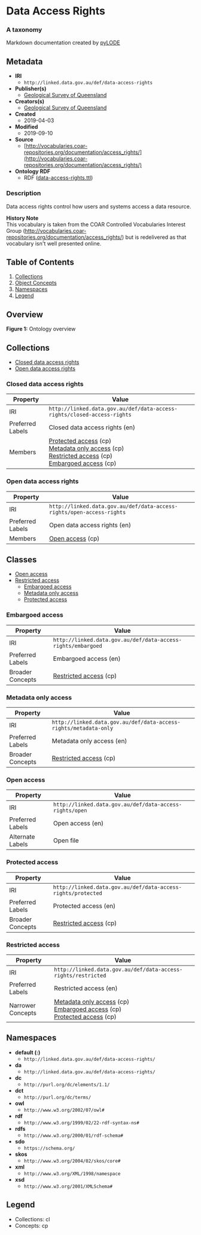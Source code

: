 # Data Access Rights
### A taxonomy

Markdown documentation created by [pyLODE](http://github.com/rdflib/pyLODE)

## Metadata
* **IRI**
  * `http://linked.data.gov.au/def/data-access-rights`
* **Publisher(s)**
  * [Geological Survey of Queensland](http://linked.data.gov.au/org/gsq)
* **Creators(s)**
  * [Geological Survey of Queensland](http://linked.data.gov.au/org/gsq)
* **Created**
  * 2019-04-03
* **Modified**
  * 2019-09-10
* **Source**
  * [http://vocabularies.coar-repositories.org/documentation/access_rights/](http://vocabularies.coar-repositories.org/documentation/access_rights/)
* **Ontology RDF**
  * RDF ([data-access-rights.ttl](turtle))
### Description
<p>Data access rights control how users and systems access a data resource.</p>

**History Note**  
This vocabulary is taken from the COAR Controlled Vocabularies Interest Group (http://vocabularies.coar-repositories.org/documentation/access_rights/) but is redelivered as that vocabulary isn't well presented online.

## Table of Contents
1. [Collections](#collections)
1. [Object Concepts](#concepts)
1. [Namespaces](#namespaces)
1. [Legend](#legend)


## Overview

**Figure 1:** Ontology overview
## Collections
* [Closed data access rights](#Closeddataaccessrights)
* [Open data access rights](#Opendataaccessrights)
### Closed data access rights
Property | Value
--- | ---
IRI | `http://linked.data.gov.au/def/data-access-rights/closed-access-rights`
Preferred Labels |Closed data access rights (en)<br />
Members |[Protected access](Protectedaccess) (cp)<br />[Metadata only access](Metadataonlyaccess) (cp)<br />[Restricted access](Restrictedaccess) (cp)<br />[Embargoed access](Embargoedaccess) (cp)<br />

### Open data access rights
Property | Value
--- | ---
IRI | `http://linked.data.gov.au/def/data-access-rights/open-access-rights`
Preferred Labels |Open data access rights (en)<br />
Members |[Open access](Openaccess) (cp)<br />

## Classes
* [Open access](http://linked.data.gov.au/def/data-access-rights/open)
* [Restricted access](http://linked.data.gov.au/def/data-access-rights/restricted)
	* [Embargoed access](http://linked.data.gov.au/def/data-access-rights/embargoed)
	* [Metadata only access](http://linked.data.gov.au/def/data-access-rights/metadata-only)
	* [Protected access](http://linked.data.gov.au/def/data-access-rights/protected)

### Embargoed access
Property | Value
--- | ---
IRI | `http://linked.data.gov.au/def/data-access-rights/embargoed`
Preferred Labels |Embargoed access (en)<br />
Broader Concepts |[Restricted access](Restrictedaccess) (cp)<br />
### Metadata only access
Property | Value
--- | ---
IRI | `http://linked.data.gov.au/def/data-access-rights/metadata-only`
Preferred Labels |Metadata only access (en)<br />
Broader Concepts |[Restricted access](Restrictedaccess) (cp)<br />
### Open access
Property | Value
--- | ---
IRI | `http://linked.data.gov.au/def/data-access-rights/open`
Preferred Labels |Open access (en)<br />
Alternate Labels |Open file<br />
### Protected access
Property | Value
--- | ---
IRI | `http://linked.data.gov.au/def/data-access-rights/protected`
Preferred Labels |Protected access (en)<br />
Broader Concepts |[Restricted access](Restrictedaccess) (cp)<br />
### Restricted access
Property | Value
--- | ---
IRI | `http://linked.data.gov.au/def/data-access-rights/restricted`
Preferred Labels |Restricted access (en)<br />
Narrower Concepts |[Metadata only access](Metadataonlyaccess) (cp)<br />[Embargoed access](Embargoedaccess) (cp)<br />[Protected access](Protectedaccess) (cp)<br />

## Namespaces
* **default (:)**
  * `http://linked.data.gov.au/def/data-access-rights/`
* **da**
  * `http://linked.data.gov.au/def/data-access-rights/`
* **dc**
  * `http://purl.org/dc/elements/1.1/`
* **dct**
  * `http://purl.org/dc/terms/`
* **owl**
  * `http://www.w3.org/2002/07/owl#`
* **rdf**
  * `http://www.w3.org/1999/02/22-rdf-syntax-ns#`
* **rdfs**
  * `http://www.w3.org/2000/01/rdf-schema#`
* **sdo**
  * `https://schema.org/`
* **skos**
  * `http://www.w3.org/2004/02/skos/core#`
* **xml**
  * `http://www.w3.org/XML/1998/namespace`
* **xsd**
  * `http://www.w3.org/2001/XMLSchema#`

## Legend
* Collections: cl
* Concepts: cp